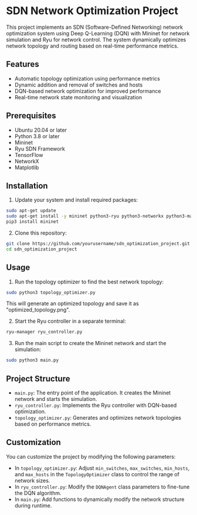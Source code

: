 # SDN Network Optimization Project

This project implements an SDN (Software-Defined Networking) network optimization system using Deep Q-Learning (DQN) with Mininet for network simulation and Ryu for network control. The system dynamically optimizes network topology and routing based on real-time performance metrics.

## Features

- Automatic topology optimization using performance metrics
- Dynamic addition and removal of switches and hosts
- DQN-based network optimization for improved performance
- Real-time network state monitoring and visualization

## Prerequisites

- Ubuntu 20.04 or later
- Python 3.8 or later
- Mininet
- Ryu SDN Framework
- TensorFlow
- NetworkX
- Matplotlib

## Installation

1. Update your system and install required packages:

```bash
sudo apt-get update
sudo apt-get install -y mininet python3-ryu python3-networkx python3-matplotlib python3-tensorflow
pip3 install mininet
```

2. Clone this repository:

```bash
git clone https://github.com/yourusername/sdn_optimization_project.git
cd sdn_optimization_project
```

## Usage

1. Run the topology optimizer to find the best network topology:

```bash
sudo python3 topology_optimizer.py
```

This will generate an optimized topology and save it as "optimized_topology.png".

2. Start the Ryu controller in a separate terminal:

```bash
ryu-manager ryu_controller.py
```

3. Run the main script to create the Mininet network and start the simulation:

```bash
sudo python3 main.py
```

## Project Structure

- `main.py`: The entry point of the application. It creates the Mininet network and starts the simulation.
- `ryu_controller.py`: Implements the Ryu controller with DQN-based optimization.
- `topology_optimizer.py`: Generates and optimizes network topologies based on performance metrics.

## Customization

You can customize the project by modifying the following parameters:

- In `topology_optimizer.py`: Adjust `min_switches`, `max_switches`, `min_hosts`, and `max_hosts` in the `TopologyOptimizer` class to control the range of network sizes.
- In `ryu_controller.py`: Modify the `DQNAgent` class parameters to fine-tune the DQN algorithm.
- In `main.py`: Add functions to dynamically modify the network structure during runtime.
